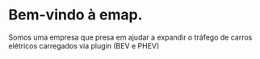 # Bem-vindo à emap.

Somos uma empresa que presa em ajudar a expandir o tráfego de carros elétricos carregados via plugin (BEV e PHEV)
